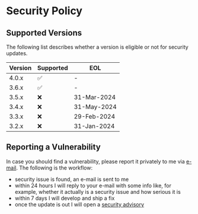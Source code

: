 # Security Policy

## Supported Versions

The following list describes whether a version is eligible or not for security updates.

| Version | Supported          | EOL         |
|---------|--------------------|-------------|
| 4.0.x   | :white_check_mark: | -           |
| 3.6.x   | :white_check_mark: | -           |
| 3.5.x   | :x:                | 31-Mar-2024 |
| 3.4.x   | :x:                | 31-May-2024 |
| 3.3.x   | :x:                | 29-Feb-2024 |
| 3.2.x   | :x:                | 31-Jan-2024 |

## Reporting a Vulnerability

In case you should find a vulnerability, please report it privately to me via [e-mail](mailto:info@paolostivanin.com).
The following is the workflow:
- security issue is found, an e-mail is sent to me
- within 24 hours I will reply to your e-mail with some info like, for example, whether it actually is a security issue and how serious it is
- within 7 days I will develop and ship a fix
- once the update is out I will open a [security advisory](https://github.com/paolostivanin/OTPClient/security/advisories)

